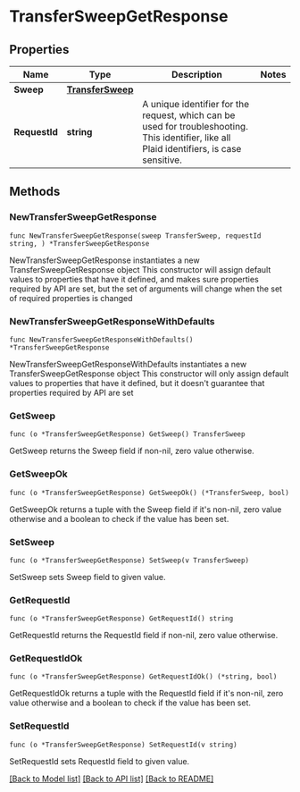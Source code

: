 # TransferSweepGetResponse

## Properties

Name | Type | Description | Notes
------------ | ------------- | ------------- | -------------
**Sweep** | [**TransferSweep**](TransferSweep.md) |  | 
**RequestId** | **string** | A unique identifier for the request, which can be used for troubleshooting. This identifier, like all Plaid identifiers, is case sensitive. | 

## Methods

### NewTransferSweepGetResponse

`func NewTransferSweepGetResponse(sweep TransferSweep, requestId string, ) *TransferSweepGetResponse`

NewTransferSweepGetResponse instantiates a new TransferSweepGetResponse object
This constructor will assign default values to properties that have it defined,
and makes sure properties required by API are set, but the set of arguments
will change when the set of required properties is changed

### NewTransferSweepGetResponseWithDefaults

`func NewTransferSweepGetResponseWithDefaults() *TransferSweepGetResponse`

NewTransferSweepGetResponseWithDefaults instantiates a new TransferSweepGetResponse object
This constructor will only assign default values to properties that have it defined,
but it doesn't guarantee that properties required by API are set

### GetSweep

`func (o *TransferSweepGetResponse) GetSweep() TransferSweep`

GetSweep returns the Sweep field if non-nil, zero value otherwise.

### GetSweepOk

`func (o *TransferSweepGetResponse) GetSweepOk() (*TransferSweep, bool)`

GetSweepOk returns a tuple with the Sweep field if it's non-nil, zero value otherwise
and a boolean to check if the value has been set.

### SetSweep

`func (o *TransferSweepGetResponse) SetSweep(v TransferSweep)`

SetSweep sets Sweep field to given value.


### GetRequestId

`func (o *TransferSweepGetResponse) GetRequestId() string`

GetRequestId returns the RequestId field if non-nil, zero value otherwise.

### GetRequestIdOk

`func (o *TransferSweepGetResponse) GetRequestIdOk() (*string, bool)`

GetRequestIdOk returns a tuple with the RequestId field if it's non-nil, zero value otherwise
and a boolean to check if the value has been set.

### SetRequestId

`func (o *TransferSweepGetResponse) SetRequestId(v string)`

SetRequestId sets RequestId field to given value.



[[Back to Model list]](../README.md#documentation-for-models) [[Back to API list]](../README.md#documentation-for-api-endpoints) [[Back to README]](../README.md)


